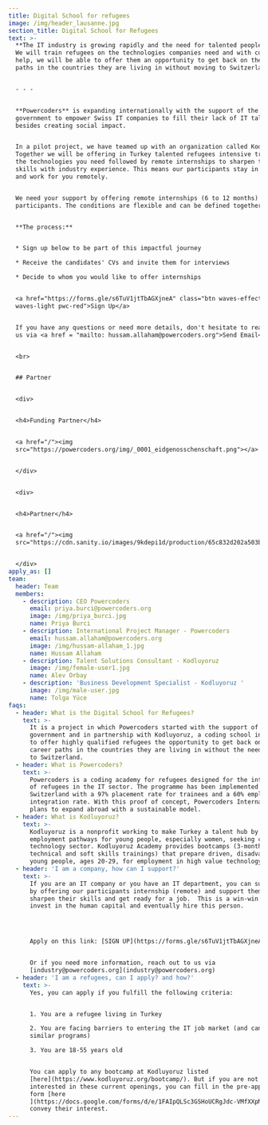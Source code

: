 ```yaml
---
title: Digital School for refugees
image: /img/header_lausanne.jpg
section_title: Digital School for Refugees
text: >-
  **The IT industry is growing rapidly and the need for talented people is too.
  We will train refugees on the technologies companies need and with companies'
  help, we will be able to offer them an opportunity to get back on their career
  paths in the countries they are living in without moving to Switzerland.**


  - - -


  **Powercoders** is expanding internationally with the support of the Swiss
  government to empower Swiss IT companies to fill their lack of IT talents
  besides creating social impact.


  In a pilot project, we have teamed up with an organization called Kodluyoruz.
  Together we will be offering in Turkey talented refugees intensive training on
  the technologies you need followed by remote internships to sharpen their
  skills with industry experience. This means our participants stay in Turkey
  and work for you remotely.


  We need your support by offering remote internships (6 to 12 months) to our
  participants. The conditions are flexible and can be defined together.


  **The process:**


  * Sign up below to be part of this impactful journey

  * Receive the candidates' CVs and invite them for interviews

  * Decide to whom you would like to offer internships


  <a href="https://forms.gle/s6TuV1jtTbAGXjneA" class="btn waves-effect
  waves-light pwc-red">Sign Up</a>


  If you have any questions or need more details, don't hesitate to reach out to
  us via <a href = "mailto: hussam.allaham@powercoders.org">Send Email</a>


  <br>


  ## Partner


  <div>


  <h4>Funding Partner</h4>


  <a href="/"><img
  src="https://powercoders.org/img/_0001_eidgenosschenschaft.png"></a>


  </div>


  <div>


  <h4>Partner</h4>


  <a href="/"><img
  src="https://cdn.sanity.io/images/9kdepi1d/production/65c832d202a503b15d99e628f4313782f3ef50db-300x62.png"></a>


  </div>
apply_as: []
team:
  header: Team
  members:
    - description: CEO Powercoders
      email: priya.burci@powercoders.org
      image: /img/priya_burci.jpg
      name: Priya Burci
    - description: International Project Manager - Powercoders
      email: hussam.allaham@powercoders.org
      image: /img/hussam-allaham_1.jpg
      name: Hussam Allaham
    - description: Talent Solutions Consultant - Kodluyoruz
      image: /img/female-user1.jpg
      name: Alev Orbay
    - description: 'Business Development Specialist - Kodluyoruz '
      image: /img/male-user.jpg
      name: Tolga Yüce
faqs:
  - header: What is the Digital School for Refugees?
    text: >-
      It is a project in which Powercoders started with the support of the Swiss
      government and in partnership with Kodluyoruz, a coding school in Turkey,
      to offer highly qualified refugees the opportunity to get back on their
      career paths in the countries they are living in without the need to move
      to Switzerland.
  - header: What is Powercoders?
    text: >-
      Powercoders is a coding academy for refugees designed for the integration
      of refugees in the IT sector. The programme has been implemented in
      Switzerland with a 97% placement rate for trainees and a 60% employment
      integration rate. With this proof of concept, Powercoders International
      plans to expand abroad with a sustainable model.
  - header: What is Kodluyoruz?
    text: >-
      Kodluyoruz is a nonprofit working to make Turkey a talent hub by creating
      employment pathways for young people, especially women, seeking careers in
      technology sector. Kodluyoruz Academy provides bootcamps (3-month
      technical and soft skills trainings) that prepare driven, disadvantaged
      young people, ages 20-29, for employment in high value technology fields.
  - header: 'I am a company, how can I support?'
    text: >-
      If you are an IT company or you have an IT department, you can support us
      by offering our participants internship (remote) and support them to
      sharpen their skills and get ready for a job.  This is a win-win You
      invest in the human capital and eventually hire this person.




      Apply on this link: [SIGN UP](https://forms.gle/s6TuV1jtTbAGXjneA)


      Or if you need more information, reach out to us via
      [industry@powercoders.org](industry@powercoders.org)
  - header: 'I am a refugees, can I apply? and how?'
    text: >-
      Yes, you can apply if you fulfill the following criteria:


      1. You are a refugee living in Turkey

      2. You are facing barriers to entering the IT job market (and can’t access
      similar programs)

      3. You are 18-55 years old


      You can apply to any bootcamp at Kodluyoruz listed
      [here](https://www.kodluyoruz.org/bootcamp/). But if you are not
      interested in these current openings, you can fill in the pre-application
      form [here
      ](https://docs.google.com/forms/d/e/1FAIpQLSc3GSHoUCRgJdc-VMfXXpM0mwGrrsE6_Rk3JaIi7_Z-zES7YA/viewform)to
      convey their interest.
---
```


